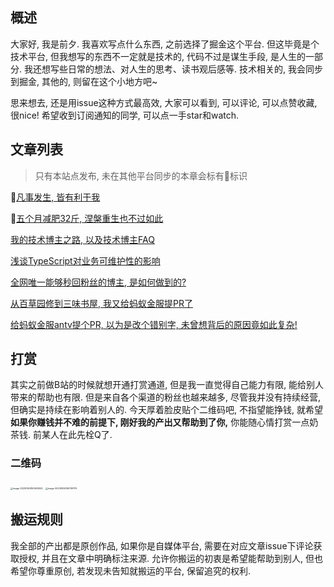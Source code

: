 ## 概述

大家好, 我是前夕. 我喜欢写点什么东西, 之前选择了掘金这个平台. 但这毕竟是个技术平台, 但我想写的东西不一定就是技术的, 代码不过是谋生手段, 是人生的一部分. 我还想写些日常的想法、对人生的思考、读书观后感等. 技术相关的, 我会同步到掘金, 其他的, 则留在这个小地方吧~

思来想去, 还是用issue这种方式最高效, 大家可以看到, 可以评论, 可以点赞收藏, 很nice! 希望收到订阅通知的同学, 可以点一手star和watch.

## 文章列表

> 只有本站点发布, 未在其他平台同步的本章会标有🎁标识

🎁[凡事发生, 皆有利于我](https://github.com/Eve-Sama/blog/issues/7)

🎁[五个月减肥32斤, 涅槃重生也不过如此](https://github.com/Eve-Sama/blog/issues/6)

[我的技术博主之路, 以及技术博主FAQ](https://github.com/Eve-Sama/blog/issues/5)

[浅谈TypeScript对业务可维护性的影响](https://github.com/Eve-Sama/blog/issues/4)

[全网唯一能够秒回粉丝的博主, 是如何做到的?](https://github.com/Eve-Sama/blog/issues/3)

[从百草园修到三味书屋, 我又给蚂蚁金服提PR了](https://github.com/Eve-Sama/blog/issues/2)

[给蚂蚁金服antv提个PR, 以为是改个错别字, 未曾想背后的原因竟如此复杂!](https://github.com/Eve-Sama/blog/issues/1)

## 打赏

其实之前做B站的时候就想开通打赏通道, 但是我一直觉得自己能力有限, 能给别人带来的帮助也有限. 但是来自各个渠道的粉丝也越来越多, 尽管我并没有持续经营, 但确实是持续在影响着别人的. 今天厚着脸皮贴个二维码吧, 不指望能挣钱, 就希望**如果你赚钱并不难的前提下, 刚好我的产出又帮助到了你,** 你能随心情打赏一点奶茶钱. 前某人在此先栓Q了.

### 二维码

<img src="https://eve-sama.oss-cn-shanghai.aliyuncs.com/blog/202309241607847.png" alt="image-20230924160632942" style="zoom:25%;" />

<img src="https://eve-sama.oss-cn-shanghai.aliyuncs.com/blog/202309241607207.png" alt="image-20230924160749176" style="zoom:25%;" />

## 搬运规则

我全部的产出都是原创作品, 如果你是自媒体平台, 需要在对应文章issue下评论获取授权, 并且在文章中明确标注来源. 允许你搬运的初衷是希望能帮助到别人, 但也希望你尊重原创, 若发现未告知就搬运的平台, 保留追究的权利.
